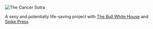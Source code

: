 ![The Cancer Sutra](https://cbfranklin.github.io/cancer-sutra/img/social/banners/CS_Social_ChestXXXam.png "The Cancer Sutra")

A sexy and potentially life-saving project with [The Bull White House](http://www.adweek.com/brand-marketing/owner-closing-shop-explains-what-went-wrong-165302/) and [Spike Press](http://www.spikepress.com/)
